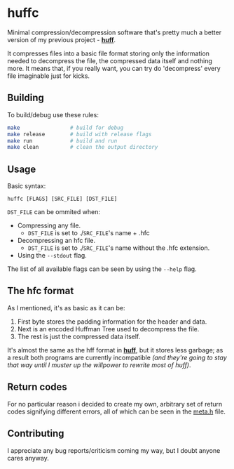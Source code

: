 # **huffc**

Minimal compression/decompression software that's pretty much a better version of my previous project - [**huff**][huff].

It compresses files into a basic file format storing only the information needed to decompress
the file, the compressed data itself and nothing more. It means that, if you really want,
you can try do 'decompress' every file imaginable just for kicks.

## Building

To build/debug use these rules:

```bash
make                # build for debug
make release        # build with release flags
make run            # build and run
make clean          # clean the output directory
```

## Usage

Basic syntax:

```text
huffc [FLAGS] [SRC_FILE] [DST_FILE]
```

`DST_FILE` can be ommited when:

* Compressing any file.
  * `DST_FILE` is set to ./`SRC_FILE`'s name + .hfc
* Decompressing an hfc file.
  * `DST_FILE` is set to ./`SRC_FILE`'s name without
  the .hfc extension.
* Using the `--stdout` flag.

The list of all available flags can be seen by
using the `--help` flag.

## The hfc format

As I mentioned, it's as basic as it can be:

1. First byte stores the padding information
for the header and data.
2. Next is an encoded Huffman Tree used to decompress the file.
3. The rest is just the compressed data itself.

It's almost the same as the hff format in [**huff**][huff],
but it stores less garbage; as a result both programs are currently
incompatible *(and they're going to stay that way until I muster up
the willpower to rewrite most of huff)*.

## Return codes

For no particular reason i decided to create my own,
arbitrary set of return codes signifying different errors,
all of which can be seen in the [meta.h][meta] file.

## Contributing

I appreciate any bug reports/criticism coming my way,
but I doubt anyone cares anyway.

[huff]:https://github.com/kxlsx/huffman-coding-rs/tree/master/huff
[meta]:https://github.com/kxlsx/huffc/blob/main/include/meta.h
